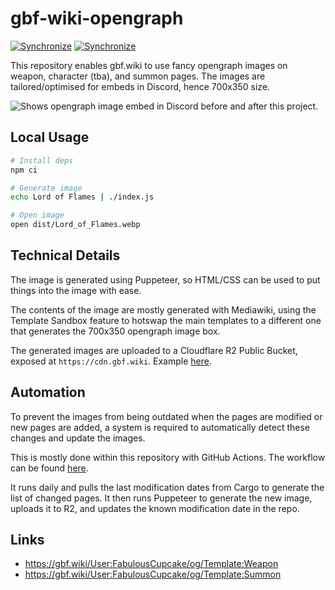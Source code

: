 # gbf-wiki-opengraph
[![Synchronize](https://github.com/FabulousCupcake/gbf-wiki-opengraph/actions/workflows/weapons.yaml/badge.svg)](https://github.com/FabulousCupcake/gbf-wiki-opengraph/actions/workflows/weapons.yaml)
[![Synchronize](https://github.com/FabulousCupcake/gbf-wiki-opengraph/actions/workflows/summons.yaml/badge.svg)](https://github.com/FabulousCupcake/gbf-wiki-opengraph/actions/workflows/summons.yaml)

This repository enables gbf.wiki to use fancy opengraph images on weapon, character (tba), and summon pages. The images are tailored/optimised for embeds in Discord, hence 700x350 size.

<picture>
  <source media="(prefers-color-scheme: dark)" srcset="https://user-images.githubusercontent.com/25855364/194773937-d1e163a3-35be-4ddb-942c-6397318cb32c.png">
  <source media="(prefers-color-scheme: light)" srcset="https://user-images.githubusercontent.com/25855364/194773934-76165c9e-f297-4beb-ac35-2cb23b0c932a.png">
  <img alt="Shows opengraph image embed in Discord before and after this project." src="https://user-images.githubusercontent.com/25855364/194773937-d1e163a3-35be-4ddb-942c-6397318cb32c.png">
</picture>


## Local Usage
```sh
# Install deps
npm ci

# Generate image
echo Lord of Flames | ./index.js

# Open image
open dist/Lord_of_Flames.webp
```

## Technical Details
The image is generated using Puppeteer, so HTML/CSS can be used to put things into the image with ease.

The contents of the image are mostly generated with Mediawiki, using the Template Sandbox feature to
hotswap the main templates to a different one that generates the 700x350 opengraph image box.

The generated images are uploaded to a Cloudflare R2 Public Bucket, exposed at `https://cdn.gbf.wiki`. Example [here][example].

## Automation
To prevent the images from being outdated when the pages are modified or new pages are added, a system is required
to automatically detect these changes and update the images.

This is mostly done within this repository with GitHub Actions. The workflow can be found [here][workflow].

It runs daily and pulls the last modification dates from Cargo to generate the list of changed pages.
It then runs Puppeteer to generate the new image, uploads it to R2, and updates the known modification date in the repo.

## Links
* https://gbf.wiki/User:FabulousCupcake/og/Template:Weapon
* https://gbf.wiki/User:FabulousCupcake/og/Template:Summon

[example]: https://cdn.gbf.wiki/Lord_of_Flames.webp
[workflow]: https://github.com/FabulousCupcake/gbf-wiki-opengraph/tree/master/.github/workflows
